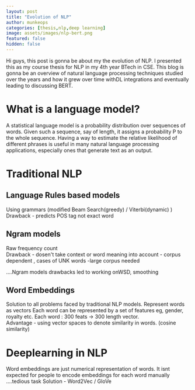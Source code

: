 ```yaml
---
layout: post
title: "Evolution of NLP"
author: munkeops
categories: [thesis,nlp,deep learning]
image: assets/images/nlp-bert.png
featured: false
hidden: false
---
```


<!-- # ZeekDoc -->
 
 <!-- <p align="center">
  <img src=/Documentation/zeekLogo.png width=100>
 </p>
  -->

Hi guys, this post is gonna be about my the evolution of NLP. I presented this as my course thesis for NLP in my 4th year BTech in CSE. This blog is gonna be an overview of natural language processing techniques studied over the years and how it grew over time withDL integrations and eventually leading to discussing BERT.

# What is a language model?

A statistical language model is a probability distribution over sequences of words. Given such a sequence, say of length, it assigns a probability P to the whole sequence. 
Having a way to estimate the relative likelihood of different phrases is useful in many natural language processing applications, especially ones that generate text as an output.

# Traditional NLP

## Language Rules based models
Using grammars (modified Beam Search(greedy) / Viterbi(dynamic) )
Drawback - predicts POS tag not exact word

## Ngram models 
Raw frequency count  
Drawback - dosen't take context or word meaning into account
      - corpus dependent , cases of UNK words 
      -large corpus needed

....Ngram models drawbacks led to working onWSD,  smoothing 


## Word Embeddings
Solution to all problems faced by traditional NLP models.
Represent words as vectors
Each word can be represented by a set of features eg, gender, royalty etc.
Each word :  300 feats -> 300 length vector.  
Advantage - using vector spaces to denote similarity in words. (cosine similarity)

# Deeplearning in NLP

Word embeddings are just numerical representation of words. 
It isnt expected for people to encode embeddings for each word manually     ....tedious task 
Solution - Word2Vec / GloVe

